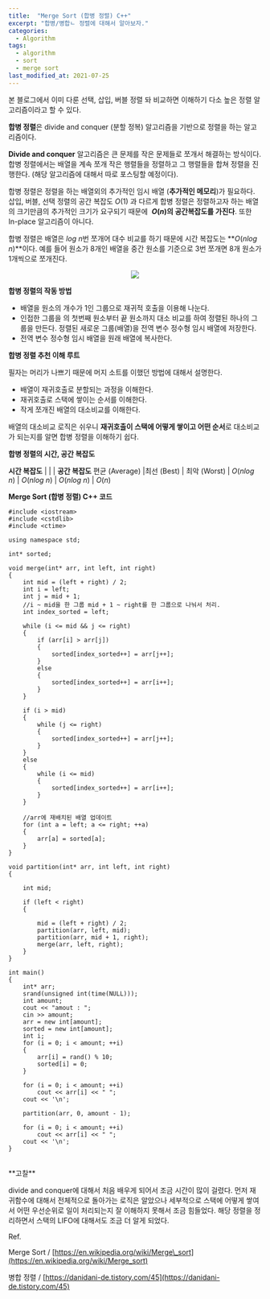 ```yaml
---
title:  "Merge Sort (합병 정렬) C++"
excerpt: "합병/병합ㄴ 정렬에 대해서 알아보자."
categories:
  - Algorithm
tags:
  - algorithm
  - sort
  - merge sort
last_modified_at: 2021-07-25
---
```


<script type="text/x-mathjax-config">MathJax.Hub.Config({ tex2jax: {inlineMath: [['$','$'], ['\\(','\\)']]} });</script><script src="https://cdnjs.cloudflare.com/ajax/libs/mathjax/2.7.5/latest.js?config=TeX-MML-AM_CHTML"></script>

본 블로그에서 이미 다룬 선택, 삽입, 버블 정렬 돠 비교하면 이해하기 다소 높은 정렬 알고리즘이라고 할 수 있다.

**합병 정렬**은 divide and conquer (분할 정복) 알고리즘을 기반으로 정렬을 하는 알고리즘이다.

**Divide and conquer** 알고리즘은 큰 문제를 작은 문제들로 쪼개서 해결하는 방식이다. 합병 정렬에서는 배열을 계속 쪼개 작은 행렬들을 정렬하고 그 행렬들을 합쳐 정렬을 진행한다. (해당 알고리즘에 대해서 따로 포스팅할 예정이다).

합병 정렬은 정렬을 하는 배열외의 추가적인 임시 배열 (**추가적인 메모리**)가 필요하다. 삽입, 버블, 선택 정렬의 공간 복잡도 $O$($1$) 과 다르게 합병 정렬은 정렬하고자 하는 배열의 크기만큼의 추가적인 크기가 요구되기 때문에  **$O$($n$)의 공간복잡도를 가진다**. 또한 In-place 알고리즘이 아니다.

합병 정렬은 배열은 $log$ $n$번 쪼개어 대수 비교를 하기 때문에 시간 복잡도는 **$O$($nlog$ $n$)**이다. 예를 들어 원소가 8개인 배열을 중간 원소를 기준으로 3번 쪼개면 8개 원소가 1개씩으로 쪼개진다. 

<p align="center">
<img src="https://upload.wikimedia.org/wikipedia/commons/thumb/c/cc/Merge-sort-example-300px.gif/220px-Merge-sort-example-300px.gif">
</p>

**합병 정렬의 작동 방법**

-   배열을 원소의 개수가 1인 그룹으로 재귀적 호출을 이용해 나눈다. 
-   인접한 그룹을 의 첫번째 원소부터 끝 원소까지 대소 비교를 하여 정렬된 하나의 그룹을 만든다. 정렬된 새로운 그룹(배열)을 전역 변수 정수형 임시 배열에 저장한다. 
-   전역 변수 정수형 임시 배열을 원래 배열에 복사한다.

**합병 정렬 추천 이해 루트**

필자는 머리가 나쁘기 때문에 머지 소트를 이했던 방법에 대해서 설명한다.

-   배열이 재귀호출로 분할되는 과정을 이해한다.
-   재귀호출로 스택에 쌓이는 순서를 이해한다.
-   작게 쪼개진 배열의 대소비교를 이해한다.

배열의 대소비교 로직은 쉬우니 **재귀호출이 스택에 어떻게 쌓이고 어떤 순서**로 대소비교가 되는지를 알면 합병 정렬을 이해하기 쉽다.

**합병 정렬의 시간, 공간 복잡도**

**시간 복잡도** | | | **공간 복잡도**
편균 (Average) |최선 (Best) | 최악 (Worst) |
$O$($nlog$ $n$) | $O$($nlog$ $n$) | $O$($nlog$ $n$) | $O$($n$)

**Merge Sort (합병 정렬) C++ 코드**

```
#include <iostream>
#include <cstdlib>
#include <ctime>

using namespace std;

int* sorted;

void merge(int* arr, int left, int right)
{
	int mid = (left + right) / 2;
	int i = left;
	int j = mid + 1;
	//i ~ mid을 한 그룹 mid + 1 ~ right를 한 그룹으로 나눠서 처리.
	int index_sorted = left;

	while (i <= mid && j <= right)
	{
		if (arr[i] > arr[j])
		{
			sorted[index_sorted++] = arr[j++];
		}
		else
		{
			sorted[index_sorted++] = arr[i++];
		}
	}

	if (i > mid)
	{
		while (j <= right)
		{
			sorted[index_sorted++] = arr[j++];
		}
	}
	else
	{
		while (i <= mid)
		{
			sorted[index_sorted++] = arr[i++];
		}
	}

	//arr에 재배치된 배열 업데이트
	for (int a = left; a <= right; ++a)
	{
		arr[a] = sorted[a];
	}
}

void partition(int* arr, int left, int right)
{
	
	int mid;

	if (left < right)
	{
		
		mid = (left + right) / 2;
		partition(arr, left, mid);
		partition(arr, mid + 1, right);
		merge(arr, left, right);
	}
}

int main()
{
	int* arr;
	srand(unsigned int(time(NULL)));
	int amount;
	cout << "amout : ";
	cin >> amount;
	arr = new int[amount];
	sorted = new int[amount];
	int i;
	for (i = 0; i < amount; ++i)
	{
		arr[i] = rand() % 10;
		sorted[i] = 0;
	}

	for (i = 0; i < amount; ++i)
		cout << arr[i] << "	";
	cout << '\n';

	partition(arr, 0, amount - 1);

	for (i = 0; i < amount; ++i)
		cout << arr[i] << "	";
	cout << '\n';
}
```

<br/>
**고찰**

divide and conquer에 대해서 처음 배우게 되어서 조금 시간이 많이 걸렸다. 먼저 재귀함수에 대해서 전체적으로 돌아가는 로직은 알았으나 세부적으로 스택에 어떻게 쌓여서 어떤 우선순위로 일이 처리되는지 잘 이해하지 못해서 조금 힘들었다. 해당 정렬을 정리하면서 스택의 LIFO에 대해서도 조금 더 알게 되었다. 

Ref.

Merge Sort / [https://en.wikipedia.org/wiki/Merge\_sort](https://en.wikipedia.org/wiki/Merge_sort)

병합 정렬 / [https://danidani-de.tistory.com/45](https://danidani-de.tistory.com/45)